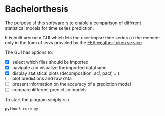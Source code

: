# Bachelorthesis

The purpose of this software is to enable a comparison of different statistical models for time series prediction.

It is built around a GUI which lets the user import time series (at the moment only in the form of csvs provided by the [EEA weather token service]( http://discomap.eea.europa.eu/map/fme/AirQualityExport.htm).

The GUI has options to:
- [x] select which files should be imported
- [x] navigate and visualize the imported dataframe
- [x] display statistical plots (decomposition, acf, pacf, ...)
- [ ] plot predictions and raw data
- [ ] present information on the accuracy of a prediction model
- [ ] compare different prediction models

To start the program simply run 
```
python3 core.py
```
